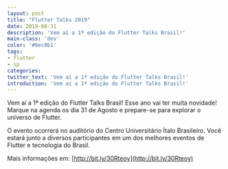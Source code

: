 ```yaml
---
layout: post
title: "Flutter Talks 2019"
date: 2019-08-31
description: 'Vem aí a 1ª edição do Flutter Talks Brasil!'
main-class: 'dev'
color: '#6ec8b1'
tags:
- flutter
- sp
categories:
twitter_text: 'Vem aí a 1ª edição do Flutter Talks Brasil!'
introduction: 'Vem aí a 1ª edição do Flutter Talks Brasil!'
---
```


Vem aí a 1ª edição do Flutter Talks Brasil! 
Esse ano vai ter muita novidade! 
Marque na agenda os dia 31 de Agosto e prepare-se para explorar o universo de Flutter.

O evento ocorrerá no auditório do Centro Universitário Ítalo Brasileiro. Você estará junto a diversos participantes em um dos melhores eventos de Flutter e tecnologia do Brasil.

Mais informações em: [http://bit.ly/30Rteoy](http://bit.ly/30Rteoy)
